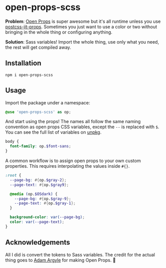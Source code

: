 # open-props-scss

**Problem**: [Open Props](https://open-props.style/) is super awesome but it's all runtime unless you use [postcss-jit-props](https://github.com/GoogleChromeLabs/postcss-jit-props). Sometimes you just want to use a color or two without bringing in the whole thing or configuring anything.

**Solution**: Sass variables! Import the whole thing, use only what you need, the rest will get compiled away.

## Installation

```
npm i open-props-scss
```

## Usage

Import the package under a namespace:

```scss
@use 'open-props-scss' as op;
```

And start using the props! The names all follow the same naming convention as open props CSS variables, except the `--` is replaced with `$`. You can see the full list of variables on [unpkg](https://unpkg.com/open-props-scss).

```scss
body {
  font-family: op.$font-sans;
}
```

A common workflow is to assign open props to your own custom properties. This requires interpolating the values inside `#{}`.

```scss
:root {
  --page-bg: #{op.$gray-2};
  --page-text: #{op.$gray9};

  @media (op.$OSdark) {
    --page-bg: #{op.$gray-9};
    --page-text: #{op.$gray-1};
  }

  background-color: var(--page-bg);
  color: var(--page-text);
}
```

## Acknowledgements

All I did is convert the tokens to Sass variables. The credit for the actual thing goes to [Adam Argyle](https://github.com/argyleink) for making Open Props. 💜
